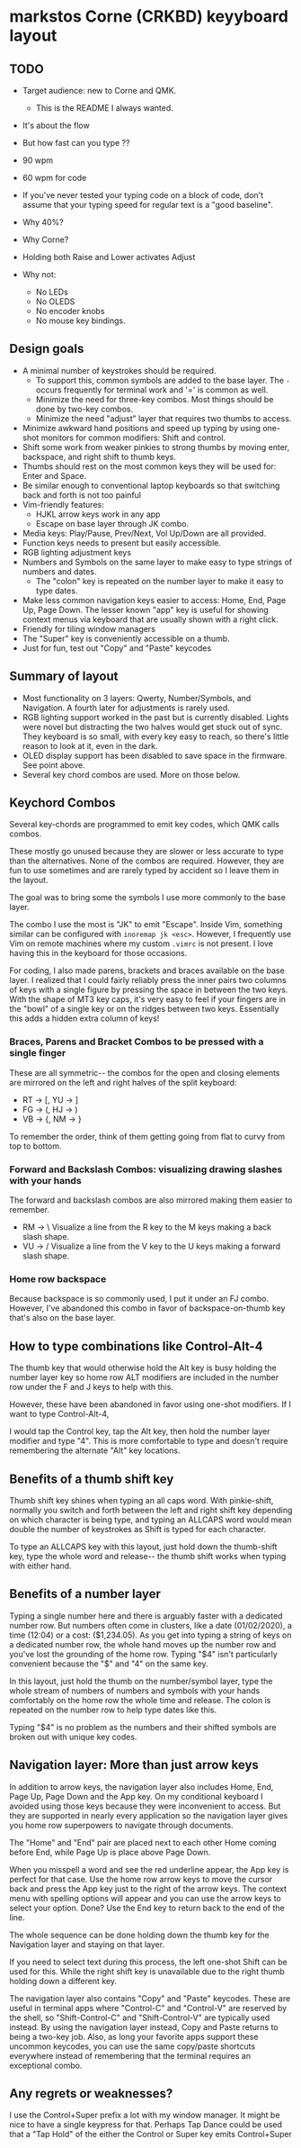 # markstos Corne (CRKBD) keyyboard layout 

## TODO

 * Target audience: new to Corne and QMK.
   * This is the README I always wanted.
 * It's about the flow
 * But how fast can you type ??
  * 90 wpm
  * 60 wpm for code
   * If you've never tested your typing code on a block of code, don't assume that
     your typing speed for regular text is a "good baseline".

 * Why 40%?
 * Why Corne?
 * Holding both Raise and Lower activates Adjust
 * Why not:
    * No LEDs
    * No OLEDS
    * No encoder knobs
    * No mouse key bindings.


## Design goals

* A minimal number of keystrokes should be required.
  * To support this, common symbols are added to the base layer. The `-` occurs frequently
    for terminal work and '=' is common as well.
  * Minimize the need for three-key combos. Most things should be done by two-key combos.
  * Minimize the need "adjust" layer that requires two thumbs to access.
 * Minimize awkward hand positions and speed up typing by using one-shot monitors for common
   modifiers: Shift and control.
 * Shift some work from weaker pinkies to strong thumbs by moving enter, backspace, and right
   shift to thumb keys.
 * Thumbs should rest on the most common keys they will be used for: Enter and Space.
 * Be similar enough to conventional laptop keyboards so that switching back and forth is not too
   painful
 * Vim-friendly features:
    * HJKL arrow keys work in any app
    * Escape on base layer through JK combo.
 * Media keys: Play/Pause, Prev/Next, Vol Up/Down are all provided.
 * Function keys needs to present but easily accessible.
 * RGB lighting adjustment keys
 * Numbers and Symbols on the same layer to make easy to type strings of numbers and dates.
   * The "colon" key is repeated on the number layer to make it easy to type dates.
 * Make less common navigation keys easier to access: Home, End, Page Up, Page Down. The lesser
   known "app" key is useful for showing context menus via keyboard that are usually shown with
   a right click.
 * Friendly for tiling window managers
  * The "Super" key is conveniently accessible on a thumb.
 * Just for fun, test out "Copy" and "Paste" keycodes

## Summary of layout

 * Most functionality on  3 layers: Qwerty, Number/Symbols, and Navigation. A fourth later
   for adjustments is rarely used.
 * RGB lighting support worked in the past but is currently disabled. Lights were novel
   but distracting the two halves would get stuck out of sync. They keyboard is so small,
   with every key easy to reach, so there's little reason to look at it, even in the dark.
 * OLED display support has been disabled to save space in the firmware. See point above.
 * Several key chord combos are used. More on those below.

## Keychord Combos

Several key-chords are programmed to emit key codes, which QMK calls combos.

These mostly go unused because they are slower or less accurate to type than the alternatives.
None of the combos are required. However, they are fun to use sometimes and are rarely typed
by accident so I leave them in the layout.

The goal was to bring some the symbols I use more commonly to the base layer.

The combo I use the most is "JK" to emit "Escape". Inside Vim, something similar can be
configured with `inoremap jk <esc>`. However, I frequently use Vim on remote machines where
my custom `.vimrc` is not present. I love having this in the keyboard for those occasions.

For coding, I also made parens, brackets and braces available on the base layer. I realized
that I could fairly reliably press the inner pairs two columns of keys with a single figure by
pressing the space in between the two keys. With the shape of MT3 key caps, it's very easy
to feel if your fingers are in the "bowl" of a single key or on the ridges between two keys.
Essentially this adds a hidden extra column of keys!

### Braces, Parens and Bracket Combos to be pressed with a single finger

These are all symmetric-- the combos for the open and closing elements are mirrored on the
left and right halves of the split keyboard:

 * RT -> [, YU -> ]
 * FG -> (, HJ -> )
 * VB -> {, NM -> }

 To remember the order, think of them getting going from flat to curvy from top to bottom.

### Forward and Backslash Combos: visualizing drawing slashes with your hands

The forward and backslash combos are also mirrored making them easier to remember.


  * RM -> \ Visualize a line from the R key to the M keys making a back slash shape.
  * VU -> / Visualize a line from the V key to the U keys making a forward slash shape.

### Home row backspace 

Because backspace is so commonly used, I put it under an FJ combo. However, I've
abandoned this combo in favor of backspace-on-thumb key that's also on the base layer.

## How to type combinations like Control-Alt-4

The thumb key that would otherwise hold the Alt key is busy holding the number layer key so
home row ALT modifiers are included in the number row under the F and J keys to help with this.

However, these have been abandoned in favor using one-shot modifiers. If I want to type Control-Alt-4,

I would tap the Control key, tap the Alt key, then hold the number layer modifier and type "4".
This is more comfortable to type and doesn't require remembering the alternate "Alt" key locations.

## Benefits of a thumb shift key

Thumb shift key shines when typing an all caps word. With pinkie-shift,
normally you switch and forth between the left and right shift
key depending on which character is being type, and typing an ALLCAPS word would mean double the number
of keystrokes as Shift is typed for each character.

To type an ALLCAPS key with this layout, just hold down the thumb-shift key, type the whole word and
release-- the thumb shift works when typing with either hand.

## Benefits of a number layer

Typing a single number here and there is arguably faster with a dedicated
number row.  But numbers often come in clusters, like a date (01/02/2020), a
time (12:04) or a cost: ($1,234.05).  As you get into typing a string of keys
on a dedicated number row, the whole hand moves up the number row and you've
lost the grounding of the home row. Typing "$4" isn't particularly convenient
because the "$" and "4" on the same key.

In this layout, just hold the thumb on the number/symbol layer, type the whole stream of numbers
of numbers and symbols with your hands comfortably on the home row the whole time and release.
The colon is repeated on the number row to help type dates like this.

Typing "$4" is no problem as the numbers and their shifted symbols are broken out with unique
key codes.

## Navigation layer: More than just arrow keys

In addition to arrow keys, the navigation layer also includes Home, End, Page Up, Page Down
and the App key. On my conditional keyboard I avoided using those keys because they were inconvenient
to access. But they are supported in nearly every application so the navigation layer gives you
home row superpowers to navigate through documents.

The "Home" and "End" pair are placed next to each other Home coming before End, while Page Up
is place above Page Down.

When you misspell a word and see the red underline appear, the App key is perfect for that case.
Use the home row arrow keys to move the cursor back and press the App key just to the right of
the arrow keys. The context menu with spelling options will appear and you can use the arrow keys to
select your option. Done? Use the End key to return back to the end of the line.

The whole sequence can be done holding down the thumb key for the Navigation layer and staying on
that layer.

If you need to select text during this process, the left one-shot Shift can be used for this.
While the right shift key is unavailable due to the right thumb holding down a different key.

The navigation layer also contains "Copy" and "Paste" keycodes. These are useful in terminal
apps where "Control-C" and "Control-V" are reserved by the shell, so "Shift-Control-C" and
"Shift-Control-V" are typically used instead. By using the navigation layer instead,
Copy and Paste returns to being a two-key job. Also, as long your favorite apps support
these uncommon keycodes, you can use the same copy/paste shortcuts everywhere instead of
remembering that the terminal requires an exceptional combo.


## Any regrets or weaknesses?

I use the Control+Super prefix a lot with my window manager. It might be nice to have
a single keypress for that. Perhaps Tap Dance could be used that a "Tap Hold" of the
either the Control or Super key emits Control+Super










